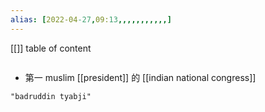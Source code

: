 ```yaml
---
alias: [2022-04-27,09:13,,,,,,,,,,,]
---
```

[[]]
table of content
```toc
```

- 第一 muslim [[president]] 的 [[indian national congress]]
```query
"badruddin tyabji"
```